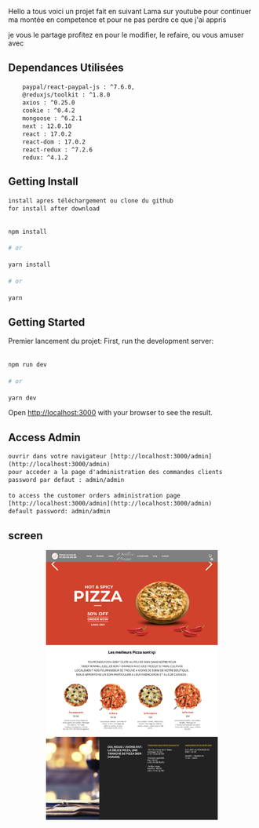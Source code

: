 Hello a tous voici un projet fait en suivant Lama sur youtube pour continuer ma montée en competence et pour ne pas perdre ce que j'ai appris

je vous le partage profitez en pour le modifier, le refaire, ou vous amuser avec 

## Dependances Utilisées
```
    paypal/react-paypal-js : ^7.6.0,
    @reduxjs/toolkit : ^1.8.0
    axios : ^0.25.0
    cookie : ^0.4.2
    mongoose : ^6.2.1
    next : 12.0.10
    react : 17.0.2
    react-dom : 17.0.2
    react-redux : ^7.2.6
    redux: ^4.1.2
```

## Getting Install 

    install apres téléchargement ou clone du github
    for install after download 
    
```bash

npm install

# or

yarn install

# or

yarn

```

## Getting Started
Premier lancement du projet:
First, run the development server:


```bash

npm run dev

# or

yarn dev

```

Open [http://localhost:3000](http://localhost:3000) with your browser to see the result.

## Access Admin
```
ouvrir dans votre navigateur [http://localhost:3000/admin](http://localhost:3000/admin)
pour acceder a la page d'administration des commandes clients
password par defaut : admin/admin

to access the customer orders administration page [http://localhost:3000/admin](http://localhost:3000/admin)
default password: admin/admin
```
## screen 

<p align="center">
<img src="https://github.com/peter-centini/resto-pizza-nextjs/blob/dev/site%20pizza.jpeg" width="350" title="project img">
</p>
